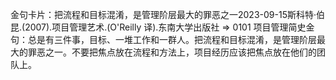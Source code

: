 

金句卡片：把流程和目标混淆，是管理阶层最大的罪恶之一2023-09-15斯科特·伯昆.(2007).项目管理艺术.(O'Reilly 译).东南大学出版社 => 0101 项目管理简史金句：总是有三件事，目标、一堆工作和一群人。把流程和目标混淆，是管理阶层最大的罪恶之一。不要把焦点放在流程和方法上，项目经历应该把焦点放在他们的团队上。